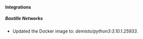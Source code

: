 #### Integrations
##### Bastille Networks
- Updated the Docker image to: *demisto/python3:3.10.1.25933*.
